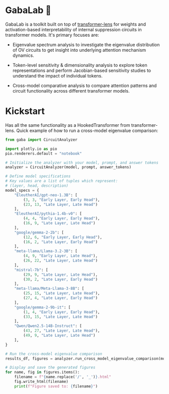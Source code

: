 # GabaLab 🪫

GabaLab is a toolkit built on top of <a href="https://github.com/TransformerLensOrg/TransformerLens" title="TransformerLens" rel="nofollow">transformer-lens</a> for weights and activation-based interpretability of internal suppression circuits in transformer models. It's primary focuses are:

- Eigenvalue spectrum analysis to investigate the eigenvalue distribution of OV circuits to get insight into underlying attention mechanism dynamics.

- Token-level sensitivity & dimensionality analysis to explore token representations and perform Jacobian-based sensitivity studies to understand the impact of individual tokens.

- Cross-model comparative analysis to compare attention patterns and circuit functionality across different transformer models.

# Kickstart

Has all the same functionality as a HookedTransformer from transformer-lens. Quick example of how to run a cross-model eigenvalue comparison:

```python
from gaba import CircuitAnalyzer

import plotly.io as pio
pio.renderers.default = "notebook"

# Initialize the analyzer with your model, prompt, and answer tokens
analyzer = CircuitAnalyzer(model, prompt, answer_tokens)

# Define model specifications
# Key values are a list of tuples which represent:
# (layer, head, description)
model_specs = {
    "EleutherAI/gpt-neo-1.3B": [
        (3, 3, "Early Layer, Early Head"),
        (23, 13, "Late Layer, Late Head")
    ],
    "EleutherAI/pythia-1.4b-v0": [
        (4, 4, "Early Layer, Early Head"),
        (16, 9, "Late Layer, Late Head")
    ],
    "google/gemma-2-2b": [
        (12, 6, "Early Layer, Early Head"),
        (16, 2, "Late Layer, Early Head")
    ],
    "meta-llama/Llama-3.2-3B": [ 
        (4, 9, "Early Layer, Late Head"),
        (26, 22, "Late Layer, Late Head")
    ],
    "mistral-7b": [
        (29, 9, "Late Layer, Late Head"),
        (30, 2, "Late Layer, Early Head")
    ],
    "meta-llama/Meta-Llama-3-8B": [
        (25, 15, "Late Layer, Late Head"),
        (27, 4, "Late Layer, Early Head")
    ],
    "google/gemma-2-9b-it": [
        (1, 4, "Early Layer, Early Head"),
        (33, 15, "Late Layer, Late Head")
    ],
    "Qwen/Qwen2.5-14B-Instruct": [
        (43, 27, "Late Layer, Late Head"),
        (49, 9, "Late Layer, Late Head")
    ],
}

# Run the cross-model eigenvalue comparison
results_df, figures = analyzer.run_cross_model_eigenvalue_comparison(model_specs)

# Display and save the generated figures
for name, fig in figures.items():
    filename = f"{name.replace('/', '_')}.html"
    fig.write_html(filename)
    print(f"Figure saved to: {filename}")
```
